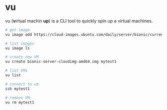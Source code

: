 # vu
vu (**v**irtual machin **up**) is a CLI tool to quickly spin up a virtual machines.


```bash
# get image
vu image add https://cloud-images.ubuntu.com/daily/server/bionic/current/bionic-server-cloudimg-amd64.img

# list images
vu image ls

# create new VM
vu create bionic-server-cloudimg-amd64.img mytest1

# list VMs
vu list

# connect to vm
ssh mytest1

# remove VM
vu rm mytest1
```
